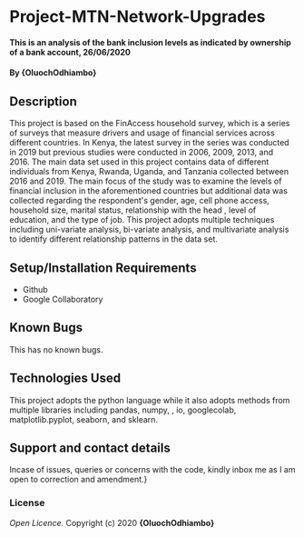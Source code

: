 # Project-MTN-Network-Upgrades
#### This is an analysis of the bank inclusion levels as indicated by ownership of a bank account, 26/06/2020
#### By **{OluochOdhiambo}**
## Description
This project is based on the FinAccess household survey, which is a series of surveys that measure drivers and usage of financial services across different countries. In Kenya, the latest survey in the series was conducted in 2019 but previous studies were conducted in 2006, 2009, 2013, and 2016. The main data set used in this project contains data of different individuals from Kenya, Rwanda, Uganda, and Tanzania collected between 2016 and 2019. The main focus of the study was to examine the levels of financial inclusion in the aforementioned countries but additional data was collected regarding the respondent's gender, age, cell phone access, household size, marital status, relationship with the head , level of education, and the type of job. This project adopts multiple techniques including uni-variate analysis, bi-variate analysis, and multivariate analysis to identify different relationship patterns in the data set. 
## Setup/Installation Requirements
* Github
* Google Collaboratory
## Known Bugs
This has no known bugs.
## Technologies Used
This project adopts the python language while it also adopts methods from multiple libraries including pandas, numpy, , io, googlecolab, matplotlib.pyplot, seaborn, and sklearn.
## Support and contact details
Incase of issues, queries or concerns with the code, kindly inbox me as I am open to correction and amendment.}
### License
*Open Licence.*
Copyright (c) 2020 **{OluochOdhiambo}**
